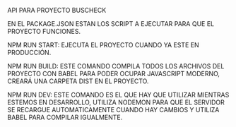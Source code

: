 API PARA PROYECTO BUSCHECK

EN EL PACKAGE.JSON ESTAN LOS SCRIPT A EJECUTAR PARA QUE EL PROYECTO FUNCIONES. 

NPM RUN START: EJECUTA EL PROYECTO CUANDO YA ESTE EN PRODUCCIÓN.

NPM RUN BUILD: ESTE COMANDO COMPILA TODOS LOS ARCHIVOS DEL PROYECTO CON BABEL PARA PODER OCUPAR JAVASCRIPT MODERNO, CREARÁ UNA CARPETA DIST EN EL PROYECTO. 

NPM RUN DEV: ESTE COMANDO ES EL QUE HAY QUE UTILIZAR MIENTRAS ESTEMOS EN DESARROLLO, UTILIZA NODEMON PARA QUE EL SERVIDOR SE RECARGUE AUTOMATICAMENTE CUANDO HAY CAMBIOS Y UTILIZA BABEL PARA COMPILAR IGUALMENTE.